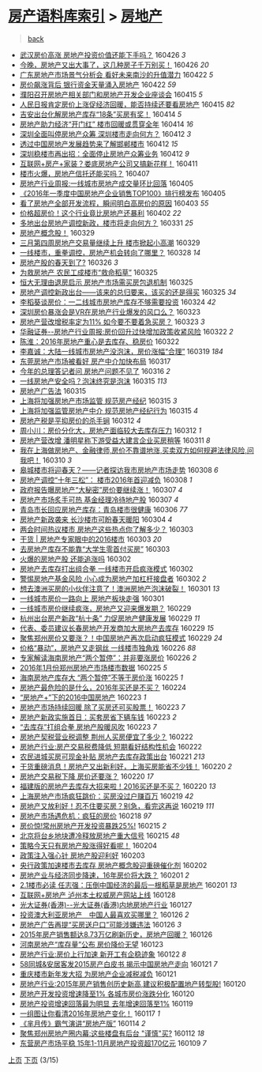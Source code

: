[房产语料库索引](../../README.md)  > [房地产](房地产.md)
====
> [back](../README.md)

- [武汉房价高涨 房地产投资价值还能下手吗？](http://jkwz.applinzi.com/ittc/6825311708725642244.html#%E6%AD%A6%E6%B1%89%E6%88%BF%E4%BB%B7%E9%AB%98%E6%B6%A8+%E6%88%BF%E5%9C%B0%E4%BA%A7%E6%8A%95%E8%B5%84%E4%BB%B7%E5%80%BC%E8%BF%98%E8%83%BD%E4%B8%8B%E6%89%8B%E5%90%97%EF%BC%9F) 160426 *3* 
- [今晚，房地产又出大事了，这几种房子千万别买！](http://jkwz.applinzi.com/ittc/6825181077630878724.html#%E4%BB%8A%E6%99%9A%EF%BC%8C%E6%88%BF%E5%9C%B0%E4%BA%A7%E5%8F%88%E5%87%BA%E5%A4%A7%E4%BA%8B%E4%BA%86%EF%BC%8C%E8%BF%99%E5%87%A0%E7%A7%8D%E6%88%BF%E5%AD%90%E5%8D%83%E4%B8%87%E5%88%AB%E4%B9%B0%EF%BC%81) 160426 *20* 
- [广东房地产市场景气分析会  看好未来南沙的升值潜力](http://jkwz.applinzi.com/ittc/6823844758292005893.html#%E5%B9%BF%E4%B8%9C%E6%88%BF%E5%9C%B0%E4%BA%A7%E5%B8%82%E5%9C%BA%E6%99%AF%E6%B0%94%E5%88%86%E6%9E%90%E4%BC%9A++%E7%9C%8B%E5%A5%BD%E6%9C%AA%E6%9D%A5%E5%8D%97%E6%B2%99%E7%9A%84%E5%8D%87%E5%80%BC%E6%BD%9C%E5%8A%9B) 160422 *5* 
- [房价飙涨背后 银行资金天量涌入房地产](http://jkwz.applinzi.com/ittc/6823681875549619205.html#%E6%88%BF%E4%BB%B7%E9%A3%99%E6%B6%A8%E8%83%8C%E5%90%8E+%E9%93%B6%E8%A1%8C%E8%B5%84%E9%87%91%E5%A4%A9%E9%87%8F%E6%B6%8C%E5%85%A5%E6%88%BF%E5%9C%B0%E4%BA%A7) 160422 *59* 
- [濮阳召开房地产相关部门和房地产开发企业座谈会](http://jkwz.applinzi.com/ittc/6821313069678330885.html#%E6%BF%AE%E9%98%B3%E5%8F%AC%E5%BC%80%E6%88%BF%E5%9C%B0%E4%BA%A7%E7%9B%B8%E5%85%B3%E9%83%A8%E9%97%A8%E5%92%8C%E6%88%BF%E5%9C%B0%E4%BA%A7%E5%BC%80%E5%8F%91%E4%BC%81%E4%B8%9A%E5%BA%A7%E8%B0%88%E4%BC%9A) 160415 *5* 
- [人民日报肯定房价上涨促经济回暖，能否持续还要看房地产](http://jkwz.applinzi.com/ittc/6820952717744669700.html#%E4%BA%BA%E6%B0%91%E6%97%A5%E6%8A%A5%E8%82%AF%E5%AE%9A%E6%88%BF%E4%BB%B7%E4%B8%8A%E6%B6%A8%E4%BF%83%E7%BB%8F%E6%B5%8E%E5%9B%9E%E6%9A%96%EF%BC%8C%E8%83%BD%E5%90%A6%E6%8C%81%E7%BB%AD%E8%BF%98%E8%A6%81%E7%9C%8B%E6%88%BF%E5%9C%B0%E4%BA%A7) 160415 *82* 
- [吉安出台化解房地产库存“18条”买房有奖！](http://jkwz.applinzi.com/ittc/6820902506984899589.html#%E5%90%89%E5%AE%89%E5%87%BA%E5%8F%B0%E5%8C%96%E8%A7%A3%E6%88%BF%E5%9C%B0%E4%BA%A7%E5%BA%93%E5%AD%98%E2%80%9C18%E6%9D%A1%E2%80%9D%E4%B9%B0%E6%88%BF%E6%9C%89%E5%A5%96%EF%BC%81) 160414 *5* 
- [房地产助力经济“开门红” 楼市回暖或贯穿全年](http://jkwz.applinzi.com/ittc/6820864556045698053.html#%E6%88%BF%E5%9C%B0%E4%BA%A7%E5%8A%A9%E5%8A%9B%E7%BB%8F%E6%B5%8E%E2%80%9C%E5%BC%80%E9%97%A8%E7%BA%A2%E2%80%9D+%E6%A5%BC%E5%B8%82%E5%9B%9E%E6%9A%96%E6%88%96%E8%B4%AF%E7%A9%BF%E5%85%A8%E5%B9%B4) 160414 *16* 
- [深圳全面叫停房地产众筹 深圳楼市走向何方？](http://jkwz.applinzi.com/ittc/6820295134109238277.html#%E6%B7%B1%E5%9C%B3%E5%85%A8%E9%9D%A2%E5%8F%AB%E5%81%9C%E6%88%BF%E5%9C%B0%E4%BA%A7%E4%BC%97%E7%AD%B9+%E6%B7%B1%E5%9C%B3%E6%A5%BC%E5%B8%82%E8%B5%B0%E5%90%91%E4%BD%95%E6%96%B9%EF%BC%9F) 160412 *3* 
- [透过中国房地产发展趋势来了解邯郸楼市](http://jkwz.applinzi.com/ittc/6820287256078058501.html#%E9%80%8F%E8%BF%87%E4%B8%AD%E5%9B%BD%E6%88%BF%E5%9C%B0%E4%BA%A7%E5%8F%91%E5%B1%95%E8%B6%8B%E5%8A%BF%E6%9D%A5%E4%BA%86%E8%A7%A3%E9%82%AF%E9%83%B8%E6%A5%BC%E5%B8%82) 160412 *15* 
- [深圳稳楼市再出招：全面停止房地产众筹业务](http://jkwz.applinzi.com/ittc/6820265315187295236.html#%E6%B7%B1%E5%9C%B3%E7%A8%B3%E6%A5%BC%E5%B8%82%E5%86%8D%E5%87%BA%E6%8B%9B%EF%BC%9A%E5%85%A8%E9%9D%A2%E5%81%9C%E6%AD%A2%E6%88%BF%E5%9C%B0%E4%BA%A7%E4%BC%97%E7%AD%B9%E4%B8%9A%E5%8A%A1) 160412 *9* 
- [互联网+房产+家装？娄底房地产公司又搞新花样！](http://jkwz.applinzi.com/ittc/6819782275407283205.html#%E4%BA%92%E8%81%94%E7%BD%91%2B%E6%88%BF%E4%BA%A7%2B%E5%AE%B6%E8%A3%85%EF%BC%9F%E5%A8%84%E5%BA%95%E6%88%BF%E5%9C%B0%E4%BA%A7%E5%85%AC%E5%8F%B8%E5%8F%88%E6%90%9E%E6%96%B0%E8%8A%B1%E6%A0%B7%EF%BC%81) 160411  
- [楼市火爆，房地产信托还能买吗？](http://jkwz.applinzi.com/ittc/6818266090870146052.html#%E6%A5%BC%E5%B8%82%E7%81%AB%E7%88%86%EF%BC%8C%E6%88%BF%E5%9C%B0%E4%BA%A7%E4%BF%A1%E6%89%98%E8%BF%98%E8%83%BD%E4%B9%B0%E5%90%97%EF%BC%9F) 160407  
- [房地产行业周报:一线城市房地产成交量环比回落](http://jkwz.applinzi.com/ittc/6817652791795254277.html#%E6%88%BF%E5%9C%B0%E4%BA%A7%E8%A1%8C%E4%B8%9A%E5%91%A8%E6%8A%A5%3A%E4%B8%80%E7%BA%BF%E5%9F%8E%E5%B8%82%E6%88%BF%E5%9C%B0%E4%BA%A7%E6%88%90%E4%BA%A4%E9%87%8F%E7%8E%AF%E6%AF%94%E5%9B%9E%E8%90%BD) 160405  
- [《2016年一季度中国房地产企业销售TOP100》排行榜发布](http://jkwz.applinzi.com/ittc/6817532833572586501.html#%E3%80%8A2016%E5%B9%B4%E4%B8%80%E5%AD%A3%E5%BA%A6%E4%B8%AD%E5%9B%BD%E6%88%BF%E5%9C%B0%E4%BA%A7%E4%BC%81%E4%B8%9A%E9%94%80%E5%94%AETOP100%E3%80%8B%E6%8E%92%E8%A1%8C%E6%A6%9C%E5%8F%91%E5%B8%83) 160405  
- [看了房地产全部开发流程，瞬间明白高房价的原因](http://jkwz.applinzi.com/ittc/6816743137825260548.html#%E7%9C%8B%E4%BA%86%E6%88%BF%E5%9C%B0%E4%BA%A7%E5%85%A8%E9%83%A8%E5%BC%80%E5%8F%91%E6%B5%81%E7%A8%8B%EF%BC%8C%E7%9E%AC%E9%97%B4%E6%98%8E%E7%99%BD%E9%AB%98%E6%88%BF%E4%BB%B7%E7%9A%84%E5%8E%9F%E5%9B%A0) 160403 *55* 
- [价格超房价！这个行业竟比房地产还暴利](http://jkwz.applinzi.com/ittc/6816476429571064837.html#%E4%BB%B7%E6%A0%BC%E8%B6%85%E6%88%BF%E4%BB%B7%EF%BC%81%E8%BF%99%E4%B8%AA%E8%A1%8C%E4%B8%9A%E7%AB%9F%E6%AF%94%E6%88%BF%E5%9C%B0%E4%BA%A7%E8%BF%98%E6%9A%B4%E5%88%A9) 160402 *22* 
- [多地出台房地产调控新政，楼市将走向何方？](http://jkwz.applinzi.com/ittc/6815708087977509893.html#%E5%A4%9A%E5%9C%B0%E5%87%BA%E5%8F%B0%E6%88%BF%E5%9C%B0%E4%BA%A7%E8%B0%83%E6%8E%A7%E6%96%B0%E6%94%BF%EF%BC%8C%E6%A5%BC%E5%B8%82%E5%B0%86%E8%B5%B0%E5%90%91%E4%BD%95%E6%96%B9%EF%BC%9F) 160331 *25* 
- [房地产概念股！](http://jkwz.applinzi.com/ittc/6815051039027758085.html#%E6%88%BF%E5%9C%B0%E4%BA%A7%E6%A6%82%E5%BF%B5%E8%82%A1%EF%BC%81) 160329  
- [三月第四周房地产交易量继续上升 楼市掀起小高潮](http://jkwz.applinzi.com/ittc/6814932375314105349.html#%E4%B8%89%E6%9C%88%E7%AC%AC%E5%9B%9B%E5%91%A8%E6%88%BF%E5%9C%B0%E4%BA%A7%E4%BA%A4%E6%98%93%E9%87%8F%E7%BB%A7%E7%BB%AD%E4%B8%8A%E5%8D%87+%E6%A5%BC%E5%B8%82%E6%8E%80%E8%B5%B7%E5%B0%8F%E9%AB%98%E6%BD%AE) 160329  
- [一线楼市，重拳调控，房地产机会转向了哪里？](http://jkwz.applinzi.com/ittc/6814692615790265348.html#%E4%B8%80%E7%BA%BF%E6%A5%BC%E5%B8%82%EF%BC%8C%E9%87%8D%E6%8B%B3%E8%B0%83%E6%8E%A7%EF%BC%8C%E6%88%BF%E5%9C%B0%E4%BA%A7%E6%9C%BA%E4%BC%9A%E8%BD%AC%E5%90%91%E4%BA%86%E5%93%AA%E9%87%8C%EF%BC%9F) 160328 *14* 
- [房地产股的春天到了?](http://jkwz.applinzi.com/ittc/6813790606241301508.html#%E6%88%BF%E5%9C%B0%E4%BA%A7%E8%82%A1%E7%9A%84%E6%98%A5%E5%A4%A9%E5%88%B0%E4%BA%86%3F) 160326 *3* 
- [为救房地产 农民工成楼市“救命稻草”](http://jkwz.applinzi.com/ittc/6813564077083198469.html#%E4%B8%BA%E6%95%91%E6%88%BF%E5%9C%B0%E4%BA%A7+%E5%86%9C%E6%B0%91%E5%B7%A5%E6%88%90%E6%A5%BC%E5%B8%82%E2%80%9C%E6%95%91%E5%91%BD%E7%A8%BB%E8%8D%89%E2%80%9D) 160325  
- [恒大无理由退房启示 房地产市场需买房包退机制](http://jkwz.applinzi.com/ittc/6813523809642480644.html#%E6%81%92%E5%A4%A7%E6%97%A0%E7%90%86%E7%94%B1%E9%80%80%E6%88%BF%E5%90%AF%E7%A4%BA+%E6%88%BF%E5%9C%B0%E4%BA%A7%E5%B8%82%E5%9C%BA%E9%9C%80%E4%B9%B0%E6%88%BF%E5%8C%85%E9%80%80%E6%9C%BA%E5%88%B6) 160325  
- [房地产调控新政出台——该来的总归要来，该买的还是得买](http://jkwz.applinzi.com/ittc/6813483512950686724.html#%E6%88%BF%E5%9C%B0%E4%BA%A7%E8%B0%83%E6%8E%A7%E6%96%B0%E6%94%BF%E5%87%BA%E5%8F%B0%E2%80%94%E2%80%94%E8%AF%A5%E6%9D%A5%E7%9A%84%E6%80%BB%E5%BD%92%E8%A6%81%E6%9D%A5%EF%BC%8C%E8%AF%A5%E4%B9%B0%E7%9A%84%E8%BF%98%E6%98%AF%E5%BE%97%E4%B9%B0) 160325 *34* 
- [李稻葵谈房价：一二线城市房地产库存不够需要投资](http://jkwz.applinzi.com/ittc/6813049412498523140.html#%E6%9D%8E%E7%A8%BB%E8%91%B5%E8%B0%88%E6%88%BF%E4%BB%B7%EF%BC%9A%E4%B8%80%E4%BA%8C%E7%BA%BF%E5%9F%8E%E5%B8%82%E6%88%BF%E5%9C%B0%E4%BA%A7%E5%BA%93%E5%AD%98%E4%B8%8D%E5%A4%9F%E9%9C%80%E8%A6%81%E6%8A%95%E8%B5%84) 160324 *42* 
- [深圳房价暴涨会是VR在房地产行业爆发的风口么？](http://jkwz.applinzi.com/ittc/6812814229711094789.html#%E6%B7%B1%E5%9C%B3%E6%88%BF%E4%BB%B7%E6%9A%B4%E6%B6%A8%E4%BC%9A%E6%98%AFVR%E5%9C%A8%E6%88%BF%E5%9C%B0%E4%BA%A7%E8%A1%8C%E4%B8%9A%E7%88%86%E5%8F%91%E7%9A%84%E9%A3%8E%E5%8F%A3%E4%B9%88%EF%BC%9F) 160323  
- [房地产营改增税率定为11% 如今要不要着急买房？](http://jkwz.applinzi.com/ittc/6812790473743664132.html#%E6%88%BF%E5%9C%B0%E4%BA%A7%E8%90%A5%E6%94%B9%E5%A2%9E%E7%A8%8E%E7%8E%87%E5%AE%9A%E4%B8%BA11%25+%E5%A6%82%E4%BB%8A%E8%A6%81%E4%B8%8D%E8%A6%81%E7%9D%80%E6%80%A5%E4%B9%B0%E6%88%BF%EF%BC%9F) 160323 *3* 
- [华融证券--房地产行业周报:房价回升过快增加政策收紧风险](http://jkwz.applinzi.com/ittc/6812461507132523525.html#%E5%8D%8E%E8%9E%8D%E8%AF%81%E5%88%B8--%E6%88%BF%E5%9C%B0%E4%BA%A7%E8%A1%8C%E4%B8%9A%E5%91%A8%E6%8A%A5%3A%E6%88%BF%E4%BB%B7%E5%9B%9E%E5%8D%87%E8%BF%87%E5%BF%AB%E5%A2%9E%E5%8A%A0%E6%94%BF%E7%AD%96%E6%94%B6%E7%B4%A7%E9%A3%8E%E9%99%A9) 160322 *2* 
- [陈淮：2016年房地产重心是去库存、稳房价](http://jkwz.applinzi.com/ittc/6812367564445320196.html#%E9%99%88%E6%B7%AE%EF%BC%9A2016%E5%B9%B4%E6%88%BF%E5%9C%B0%E4%BA%A7%E9%87%8D%E5%BF%83%E6%98%AF%E5%8E%BB%E5%BA%93%E5%AD%98%E3%80%81%E7%A8%B3%E6%88%BF%E4%BB%B7) 160322  
- [李嘉诚：大陆一线城市房地产没泡沫，房价涨幅“合理”](http://jkwz.applinzi.com/ittc/6811226756392420357.html#%E6%9D%8E%E5%98%89%E8%AF%9A%EF%BC%9A%E5%A4%A7%E9%99%86%E4%B8%80%E7%BA%BF%E5%9F%8E%E5%B8%82%E6%88%BF%E5%9C%B0%E4%BA%A7%E6%B2%A1%E6%B3%A1%E6%B2%AB%EF%BC%8C%E6%88%BF%E4%BB%B7%E6%B6%A8%E5%B9%85%E2%80%9C%E5%90%88%E7%90%86%E2%80%9D) 160319 *184* 
- [东莞房地产市场被看好 房产中介加快布局](http://jkwz.applinzi.com/ittc/6810594480151331844.html#%E4%B8%9C%E8%8E%9E%E6%88%BF%E5%9C%B0%E4%BA%A7%E5%B8%82%E5%9C%BA%E8%A2%AB%E7%9C%8B%E5%A5%BD+%E6%88%BF%E4%BA%A7%E4%B8%AD%E4%BB%8B%E5%8A%A0%E5%BF%AB%E5%B8%83%E5%B1%80) 160317  
- [今年的总理答记者问 房地产问题不见了](http://jkwz.applinzi.com/ittc/6810295599068873732.html#%E4%BB%8A%E5%B9%B4%E7%9A%84%E6%80%BB%E7%90%86%E7%AD%94%E8%AE%B0%E8%80%85%E9%97%AE+%E6%88%BF%E5%9C%B0%E4%BA%A7%E9%97%AE%E9%A2%98%E4%B8%8D%E8%A7%81%E4%BA%86) 160316 *2* 
- [一线房地产安全吗？泡沫终究是泡沫](http://jkwz.applinzi.com/ittc/6809857704772240388.html#%E4%B8%80%E7%BA%BF%E6%88%BF%E5%9C%B0%E4%BA%A7%E5%AE%89%E5%85%A8%E5%90%97%EF%BC%9F%E6%B3%A1%E6%B2%AB%E7%BB%88%E7%A9%B6%E6%98%AF%E6%B3%A1%E6%B2%AB) 160315 *113* 
- [房地产广告法](http://jkwz.applinzi.com/ittc/6809833566473028613.html#%E6%88%BF%E5%9C%B0%E4%BA%A7%E5%B9%BF%E5%91%8A%E6%B3%95) 160315  
- [上海将加强房地产市场监管 规范房产经纪](http://jkwz.applinzi.com/ittc/6809733800787461124.html#%E4%B8%8A%E6%B5%B7%E5%B0%86%E5%8A%A0%E5%BC%BA%E6%88%BF%E5%9C%B0%E4%BA%A7%E5%B8%82%E5%9C%BA%E7%9B%91%E7%AE%A1+%E8%A7%84%E8%8C%83%E6%88%BF%E4%BA%A7%E7%BB%8F%E7%BA%AA) 160315 *3* 
- [上海将加强监管房地产中介 规范房地产经纪行为](http://jkwz.applinzi.com/ittc/6809707378505155588.html#%E4%B8%8A%E6%B5%B7%E5%B0%86%E5%8A%A0%E5%BC%BA%E7%9B%91%E7%AE%A1%E6%88%BF%E5%9C%B0%E4%BA%A7%E4%B8%AD%E4%BB%8B+%E8%A7%84%E8%8C%83%E6%88%BF%E5%9C%B0%E4%BA%A7%E7%BB%8F%E7%BA%AA%E8%A1%8C%E4%B8%BA) 160315 *4* 
- [房地产税是平抑房价的杀手锏](http://jkwz.applinzi.com/ittc/6808794610809701380.html#%E6%88%BF%E5%9C%B0%E4%BA%A7%E7%A8%8E%E6%98%AF%E5%B9%B3%E6%8A%91%E6%88%BF%E4%BB%B7%E7%9A%84%E6%9D%80%E6%89%8B%E9%94%8F) 160312 *4* 
- [周小川：房价分化大，房地产面临较大去库存压力](http://jkwz.applinzi.com/ittc/6808639969555907588.html#%E5%91%A8%E5%B0%8F%E5%B7%9D%EF%BC%9A%E6%88%BF%E4%BB%B7%E5%88%86%E5%8C%96%E5%A4%A7%EF%BC%8C%E6%88%BF%E5%9C%B0%E4%BA%A7%E9%9D%A2%E4%B8%B4%E8%BE%83%E5%A4%A7%E5%8E%BB%E5%BA%93%E5%AD%98%E5%8E%8B%E5%8A%9B) 160312 *1* 
- [房地产营改增 潘明星称下游受益大建言企业买房稍等](http://jkwz.applinzi.com/ittc/6808342260517176325.html#%E6%88%BF%E5%9C%B0%E4%BA%A7%E8%90%A5%E6%94%B9%E5%A2%9E+%E6%BD%98%E6%98%8E%E6%98%9F%E7%A7%B0%E4%B8%8B%E6%B8%B8%E5%8F%97%E7%9B%8A%E5%A4%A7%E5%BB%BA%E8%A8%80%E4%BC%81%E4%B8%9A%E4%B9%B0%E6%88%BF%E7%A8%8D%E7%AD%89) 160311 *8* 
- [我在上海做房地产、金融律师,房价不靠谱地涨,买卖双方如何规避法律风险,问我吧！](http://jkwz.applinzi.com/ittc/6807923929637192708.html#%E6%88%91%E5%9C%A8%E4%B8%8A%E6%B5%B7%E5%81%9A%E6%88%BF%E5%9C%B0%E4%BA%A7%E3%80%81%E9%87%91%E8%9E%8D%E5%BE%8B%E5%B8%88%2C%E6%88%BF%E4%BB%B7%E4%B8%8D%E9%9D%A0%E8%B0%B1%E5%9C%B0%E6%B6%A8%2C%E4%B9%B0%E5%8D%96%E5%8F%8C%E6%96%B9%E5%A6%82%E4%BD%95%E8%A7%84%E9%81%BF%E6%B3%95%E5%BE%8B%E9%A3%8E%E9%99%A9%2C%E9%97%AE%E6%88%91%E5%90%A7%EF%BC%81) 160310 *3* 
- [皋城楼市将迎春天？——记者探访我市房地产市场走势](http://jkwz.applinzi.com/ittc/6807143329514914820.html#%E7%9A%8B%E5%9F%8E%E6%A5%BC%E5%B8%82%E5%B0%86%E8%BF%8E%E6%98%A5%E5%A4%A9%EF%BC%9F%E2%80%94%E2%80%94%E8%AE%B0%E8%80%85%E6%8E%A2%E8%AE%BF%E6%88%91%E5%B8%82%E6%88%BF%E5%9C%B0%E4%BA%A7%E5%B8%82%E5%9C%BA%E8%B5%B0%E5%8A%BF) 160308 *6* 
- [房地产调控“十年三松”： 楼市2016年首迎减负](http://jkwz.applinzi.com/ittc/6807148093589947396.html#%E6%88%BF%E5%9C%B0%E4%BA%A7%E8%B0%83%E6%8E%A7%E2%80%9C%E5%8D%81%E5%B9%B4%E4%B8%89%E6%9D%BE%E2%80%9D%EF%BC%9A+%E6%A5%BC%E5%B8%822016%E5%B9%B4%E9%A6%96%E8%BF%8E%E5%87%8F%E8%B4%9F) 160308 *1* 
- [政府报告曝房地产“大秘密”房价要继续涨！](http://jkwz.applinzi.com/ittc/6806885397204304900.html#%E6%94%BF%E5%BA%9C%E6%8A%A5%E5%91%8A%E6%9B%9D%E6%88%BF%E5%9C%B0%E4%BA%A7%E2%80%9C%E5%A4%A7%E7%A7%98%E5%AF%86%E2%80%9D%E6%88%BF%E4%BB%B7%E8%A6%81%E7%BB%A7%E7%BB%AD%E6%B6%A8%EF%BC%81) 160307 *4* 
- [房地产市场炙手可热 基金经理冷待地产股](http://jkwz.applinzi.com/ittc/6806635831234151428.html#%E6%88%BF%E5%9C%B0%E4%BA%A7%E5%B8%82%E5%9C%BA%E7%82%99%E6%89%8B%E5%8F%AF%E7%83%AD+%E5%9F%BA%E9%87%91%E7%BB%8F%E7%90%86%E5%86%B7%E5%BE%85%E5%9C%B0%E4%BA%A7%E8%82%A1) 160307 *4* 
- [青岛市长回应房地产库存：青岛楼市很健康](http://jkwz.applinzi.com/ittc/6806533634072773636.html#%E9%9D%92%E5%B2%9B%E5%B8%82%E9%95%BF%E5%9B%9E%E5%BA%94%E6%88%BF%E5%9C%B0%E4%BA%A7%E5%BA%93%E5%AD%98%EF%BC%9A%E9%9D%92%E5%B2%9B%E6%A5%BC%E5%B8%82%E5%BE%88%E5%81%A5%E5%BA%B7) 160306 *77* 
- [房地产新政袭来 长沙楼市可盼春天暖阳](http://jkwz.applinzi.com/ittc/6805739355171718149.html#%E6%88%BF%E5%9C%B0%E4%BA%A7%E6%96%B0%E6%94%BF%E8%A2%AD%E6%9D%A5+%E9%95%BF%E6%B2%99%E6%A5%BC%E5%B8%82%E5%8F%AF%E7%9B%BC%E6%98%A5%E5%A4%A9%E6%9A%96%E9%98%B3) 160304 *4* 
- [两会时间热议楼市 房地产这些热点你了解多少？](http://jkwz.applinzi.com/ittc/6805316230370034693.html#%E4%B8%A4%E4%BC%9A%E6%97%B6%E9%97%B4%E7%83%AD%E8%AE%AE%E6%A5%BC%E5%B8%82+%E6%88%BF%E5%9C%B0%E4%BA%A7%E8%BF%99%E4%BA%9B%E7%83%AD%E7%82%B9%E4%BD%A0%E4%BA%86%E8%A7%A3%E5%A4%9A%E5%B0%91%EF%BC%9F) 160303  
- [干货 | 房地产专家眼中的2016楼市](http://jkwz.applinzi.com/ittc/6805308987431977989.html#%E5%B9%B2%E8%B4%A7+%7C+%E6%88%BF%E5%9C%B0%E4%BA%A7%E4%B8%93%E5%AE%B6%E7%9C%BC%E4%B8%AD%E7%9A%842016%E6%A5%BC%E5%B8%82) 160303 *20* 
- [去房地产库存不能靠“大学生零首付买房”](http://jkwz.applinzi.com/ittc/6805148560920151045.html#%E5%8E%BB%E6%88%BF%E5%9C%B0%E4%BA%A7%E5%BA%93%E5%AD%98%E4%B8%8D%E8%83%BD%E9%9D%A0%E2%80%9C%E5%A4%A7%E5%AD%A6%E7%94%9F%E9%9B%B6%E9%A6%96%E4%BB%98%E4%B9%B0%E6%88%BF%E2%80%9D) 160303  
- [火爆的房地产股 还能追涨吗](http://jkwz.applinzi.com/ittc/6805108178559697925.html#%E7%81%AB%E7%88%86%E7%9A%84%E6%88%BF%E5%9C%B0%E4%BA%A7%E8%82%A1+%E8%BF%98%E8%83%BD%E8%BF%BD%E6%B6%A8%E5%90%97) 160302  
- [房地产去库存打出组合拳 一线楼市开启疯涨模式](http://jkwz.applinzi.com/ittc/6804999107340928004.html#%E6%88%BF%E5%9C%B0%E4%BA%A7%E5%8E%BB%E5%BA%93%E5%AD%98%E6%89%93%E5%87%BA%E7%BB%84%E5%90%88%E6%8B%B3+%E4%B8%80%E7%BA%BF%E6%A5%BC%E5%B8%82%E5%BC%80%E5%90%AF%E7%96%AF%E6%B6%A8%E6%A8%A1%E5%BC%8F) 160302  
- [警惕房地产基金风险 小心成为房地产加杠杆接盘者](http://jkwz.applinzi.com/ittc/6804994540565955589.html#%E8%AD%A6%E6%83%95%E6%88%BF%E5%9C%B0%E4%BA%A7%E5%9F%BA%E9%87%91%E9%A3%8E%E9%99%A9+%E5%B0%8F%E5%BF%83%E6%88%90%E4%B8%BA%E6%88%BF%E5%9C%B0%E4%BA%A7%E5%8A%A0%E6%9D%A0%E6%9D%86%E6%8E%A5%E7%9B%98%E8%80%85) 160302 *2* 
- [想去澳洲买房的小伙伴注意了！澳洲房地产泡沫破裂！](http://jkwz.applinzi.com/ittc/6804650580874101765.html#%E6%83%B3%E5%8E%BB%E6%BE%B3%E6%B4%B2%E4%B9%B0%E6%88%BF%E7%9A%84%E5%B0%8F%E4%BC%99%E4%BC%B4%E6%B3%A8%E6%84%8F%E4%BA%86%EF%BC%81%E6%BE%B3%E6%B4%B2%E6%88%BF%E5%9C%B0%E4%BA%A7%E6%B3%A1%E6%B2%AB%E7%A0%B4%E8%A3%82%EF%BC%81) 160301 *13* 
- [一线城市房价一路向上 房地产板块走强](http://jkwz.applinzi.com/ittc/6804548960395985924.html#%E4%B8%80%E7%BA%BF%E5%9F%8E%E5%B8%82%E6%88%BF%E4%BB%B7%E4%B8%80%E8%B7%AF%E5%90%91%E4%B8%8A+%E6%88%BF%E5%9C%B0%E4%BA%A7%E6%9D%BF%E5%9D%97%E8%B5%B0%E5%BC%BA) 160301  
- [一线城市房价继续疯涨，房地产又迎来爆发期？](http://jkwz.applinzi.com/ittc/6804256589896745988.html#%E4%B8%80%E7%BA%BF%E5%9F%8E%E5%B8%82%E6%88%BF%E4%BB%B7%E7%BB%A7%E7%BB%AD%E7%96%AF%E6%B6%A8%EF%BC%8C%E6%88%BF%E5%9C%B0%E4%BA%A7%E5%8F%88%E8%BF%8E%E6%9D%A5%E7%88%86%E5%8F%91%E6%9C%9F%EF%BC%9F) 160229  
- [杭州出台房产新政“杭十条” 力促房地产健康发展](http://jkwz.applinzi.com/ittc/6804260842124084229.html#%E6%9D%AD%E5%B7%9E%E5%87%BA%E5%8F%B0%E6%88%BF%E4%BA%A7%E6%96%B0%E6%94%BF%E2%80%9C%E6%9D%AD%E5%8D%81%E6%9D%A1%E2%80%9D+%E5%8A%9B%E4%BF%83%E6%88%BF%E5%9C%B0%E4%BA%A7%E5%81%A5%E5%BA%B7%E5%8F%91%E5%B1%95) 160229 *11* 
- [代表、委员建议长春房地产开发商加大房地产去库存](http://jkwz.applinzi.com/ittc/6804130584200741893.html#%E4%BB%A3%E8%A1%A8%E3%80%81%E5%A7%94%E5%91%98%E5%BB%BA%E8%AE%AE%E9%95%BF%E6%98%A5%E6%88%BF%E5%9C%B0%E4%BA%A7%E5%BC%80%E5%8F%91%E5%95%86%E5%8A%A0%E5%A4%A7%E6%88%BF%E5%9C%B0%E4%BA%A7%E5%8E%BB%E5%BA%93%E5%AD%98) 160229 *15* 
- [聚焦郑州房价又要涨？！中国房地产再次启动疯狂模式](http://jkwz.applinzi.com/ittc/6804024528179037189.html#%E8%81%9A%E7%84%A6%E9%83%91%E5%B7%9E%E6%88%BF%E4%BB%B7%E5%8F%88%E8%A6%81%E6%B6%A8%EF%BC%9F%EF%BC%81%E4%B8%AD%E5%9B%BD%E6%88%BF%E5%9C%B0%E4%BA%A7%E5%86%8D%E6%AC%A1%E5%90%AF%E5%8A%A8%E7%96%AF%E7%8B%82%E6%A8%A1%E5%BC%8F) 160229 *24* 
- [价格“暴动”，房地产又走钢丝 一线楼市独角戏](http://jkwz.applinzi.com/ittc/6803273105971610628.html#%E4%BB%B7%E6%A0%BC%E2%80%9C%E6%9A%B4%E5%8A%A8%E2%80%9D%EF%BC%8C%E6%88%BF%E5%9C%B0%E4%BA%A7%E5%8F%88%E8%B5%B0%E9%92%A2%E4%B8%9D+%E4%B8%80%E7%BA%BF%E6%A5%BC%E5%B8%82%E7%8B%AC%E8%A7%92%E6%88%8F) 160226 *88* 
- [专家解读海南房地产“两个暂停”：并非要涨房价](http://jkwz.applinzi.com/ittc/6803018906146964484.html#%E4%B8%93%E5%AE%B6%E8%A7%A3%E8%AF%BB%E6%B5%B7%E5%8D%97%E6%88%BF%E5%9C%B0%E4%BA%A7%E2%80%9C%E4%B8%A4%E4%B8%AA%E6%9A%82%E5%81%9C%E2%80%9D%EF%BC%9A%E5%B9%B6%E9%9D%9E%E8%A6%81%E6%B6%A8%E6%88%BF%E4%BB%B7) 160226 *2* 
- [2016年1月份郑州房地产市场楼市数据](http://jkwz.applinzi.com/ittc/6802679030486664197.html#2016%E5%B9%B41%E6%9C%88%E4%BB%BD%E9%83%91%E5%B7%9E%E6%88%BF%E5%9C%B0%E4%BA%A7%E5%B8%82%E5%9C%BA%E6%A5%BC%E5%B8%82%E6%95%B0%E6%8D%AE) 160225 *5* 
- [海南房地产库存大 “两个暂停”不等于房价涨](http://jkwz.applinzi.com/ittc/6802677187001992197.html#%E6%B5%B7%E5%8D%97%E6%88%BF%E5%9C%B0%E4%BA%A7%E5%BA%93%E5%AD%98%E5%A4%A7+%E2%80%9C%E4%B8%A4%E4%B8%AA%E6%9A%82%E5%81%9C%E2%80%9D%E4%B8%8D%E7%AD%89%E4%BA%8E%E6%88%BF%E4%BB%B7%E6%B6%A8) 160225 *1* 
- [房地产最危险的是什么，2016年买还是不买？](http://jkwz.applinzi.com/ittc/6802495936118916100.html#%E6%88%BF%E5%9C%B0%E4%BA%A7%E6%9C%80%E5%8D%B1%E9%99%A9%E7%9A%84%E6%98%AF%E4%BB%80%E4%B9%88%EF%BC%8C2016%E5%B9%B4%E4%B9%B0%E8%BF%98%E6%98%AF%E4%B8%8D%E4%B9%B0%EF%BC%9F) 160224  
- [“房地产+”下的2016中国房地产](http://jkwz.applinzi.com/ittc/6802118748840395780.html#%E2%80%9C%E6%88%BF%E5%9C%B0%E4%BA%A7%2B%E2%80%9D%E4%B8%8B%E7%9A%842016%E4%B8%AD%E5%9B%BD%E6%88%BF%E5%9C%B0%E4%BA%A7) 160223 *1* 
- [房地产市场持续回暖 除了买房还可买股票！](http://jkwz.applinzi.com/ittc/6802066836833174533.html#%E6%88%BF%E5%9C%B0%E4%BA%A7%E5%B8%82%E5%9C%BA%E6%8C%81%E7%BB%AD%E5%9B%9E%E6%9A%96+%E9%99%A4%E4%BA%86%E4%B9%B0%E6%88%BF%E8%BF%98%E5%8F%AF%E4%B9%B0%E8%82%A1%E7%A5%A8%EF%BC%81) 160223 *7* 
- [房地产新政实施首日：买套房省下辆车钱](http://jkwz.applinzi.com/ittc/6801987894549939204.html#%E6%88%BF%E5%9C%B0%E4%BA%A7%E6%96%B0%E6%94%BF%E5%AE%9E%E6%96%BD%E9%A6%96%E6%97%A5%EF%BC%9A%E4%B9%B0%E5%A5%97%E6%88%BF%E7%9C%81%E4%B8%8B%E8%BE%86%E8%BD%A6%E9%92%B1) 160223 *2* 
- [“去库存”打组合拳 房地产股暖风吹](http://jkwz.applinzi.com/ittc/6801849138954109956.html#%E2%80%9C%E5%8E%BB%E5%BA%93%E5%AD%98%E2%80%9D%E6%89%93%E7%BB%84%E5%90%88%E6%8B%B3+%E6%88%BF%E5%9C%B0%E4%BA%A7%E8%82%A1%E6%9A%96%E9%A3%8E%E5%90%B9) 160223 *7* 
- [房地产契税营业税调整 荆州人买房便宜了多少？](http://jkwz.applinzi.com/ittc/6801734602641114116.html#%E6%88%BF%E5%9C%B0%E4%BA%A7%E5%A5%91%E7%A8%8E%E8%90%A5%E4%B8%9A%E7%A8%8E%E8%B0%83%E6%95%B4+%E8%8D%86%E5%B7%9E%E4%BA%BA%E4%B9%B0%E6%88%BF%E4%BE%BF%E5%AE%9C%E4%BA%86%E5%A4%9A%E5%B0%91%EF%BC%9F) 160222  
- [房地产行业:房产交易税费降低 短期看好结构性机会](http://jkwz.applinzi.com/ittc/6801716308844479492.html#%E6%88%BF%E5%9C%B0%E4%BA%A7%E8%A1%8C%E4%B8%9A%3A%E6%88%BF%E4%BA%A7%E4%BA%A4%E6%98%93%E7%A8%8E%E8%B4%B9%E9%99%8D%E4%BD%8E+%E7%9F%AD%E6%9C%9F%E7%9C%8B%E5%A5%BD%E7%BB%93%E6%9E%84%E6%80%A7%E6%9C%BA%E4%BC%9A) 160222  
- [农民进城买房可现金补贴 房地产去库存政策出台](http://jkwz.applinzi.com/ittc/6801213153115374596.html#%E5%86%9C%E6%B0%91%E8%BF%9B%E5%9F%8E%E4%B9%B0%E6%88%BF%E5%8F%AF%E7%8E%B0%E9%87%91%E8%A1%A5%E8%B4%B4+%E6%88%BF%E5%9C%B0%E4%BA%A7%E5%8E%BB%E5%BA%93%E5%AD%98%E6%94%BF%E7%AD%96%E5%87%BA%E5%8F%B0) 160221 *213* 
- [干货重磅消息！房地产又出新利好，上海买房能省不少钱！](http://jkwz.applinzi.com/ittc/6800983312914973700.html#%E5%B9%B2%E8%B4%A7%E9%87%8D%E7%A3%85%E6%B6%88%E6%81%AF%EF%BC%81%E6%88%BF%E5%9C%B0%E4%BA%A7%E5%8F%88%E5%87%BA%E6%96%B0%E5%88%A9%E5%A5%BD%EF%BC%8C%E4%B8%8A%E6%B5%B7%E4%B9%B0%E6%88%BF%E8%83%BD%E7%9C%81%E4%B8%8D%E5%B0%91%E9%92%B1%EF%BC%81) 160220 *2* 
- [房地产交易税下降 房价还要涨？](http://jkwz.applinzi.com/ittc/6800939891961627653.html#%E6%88%BF%E5%9C%B0%E4%BA%A7%E4%BA%A4%E6%98%93%E7%A8%8E%E4%B8%8B%E9%99%8D+%E6%88%BF%E4%BB%B7%E8%BF%98%E8%A6%81%E6%B6%A8%EF%BC%9F) 160220 *17* 
- [福建版的房地产去库存大招来啦！2016买还是不买？](http://jkwz.applinzi.com/ittc/6800897758621860868.html#%E7%A6%8F%E5%BB%BA%E7%89%88%E7%9A%84%E6%88%BF%E5%9C%B0%E4%BA%A7%E5%8E%BB%E5%BA%93%E5%AD%98%E5%A4%A7%E6%8B%9B%E6%9D%A5%E5%95%A6%EF%BC%812016%E4%B9%B0%E8%BF%98%E6%98%AF%E4%B8%8D%E4%B9%B0%EF%BC%9F) 160220 *13* 
- [上海房地产市场疯狂跳价：买房没过户赚百万](http://jkwz.applinzi.com/ittc/6800662462827332612.html#%E4%B8%8A%E6%B5%B7%E6%88%BF%E5%9C%B0%E4%BA%A7%E5%B8%82%E5%9C%BA%E7%96%AF%E7%8B%82%E8%B7%B3%E4%BB%B7%EF%BC%9A%E4%B9%B0%E6%88%BF%E6%B2%A1%E8%BF%87%E6%88%B7%E8%B5%9A%E7%99%BE%E4%B8%87) 160219 *42* 
- [房地产又放利好！忍不住要买房？别急，看完这再说](http://jkwz.applinzi.com/ittc/6800563457095107589.html#%E6%88%BF%E5%9C%B0%E4%BA%A7%E5%8F%88%E6%94%BE%E5%88%A9%E5%A5%BD%EF%BC%81%E5%BF%8D%E4%B8%8D%E4%BD%8F%E8%A6%81%E4%B9%B0%E6%88%BF%EF%BC%9F%E5%88%AB%E6%80%A5%EF%BC%8C%E7%9C%8B%E5%AE%8C%E8%BF%99%E5%86%8D%E8%AF%B4) 160219 *111* 
- [房地产市场遇危机：疯狂的房价](http://jkwz.applinzi.com/ittc/6800151234946270212.html#%E6%88%BF%E5%9C%B0%E4%BA%A7%E5%B8%82%E5%9C%BA%E9%81%87%E5%8D%B1%E6%9C%BA%EF%BC%9A%E7%96%AF%E7%8B%82%E7%9A%84%E6%88%BF%E4%BB%B7) 160218 *97* 
- [房价惊!常州房地产开发投资暴跌25%!](http://jkwz.applinzi.com/ittc/6799086679054877701.html#%E6%88%BF%E4%BB%B7%E6%83%8A%21%E5%B8%B8%E5%B7%9E%E6%88%BF%E5%9C%B0%E4%BA%A7%E5%BC%80%E5%8F%91%E6%8A%95%E8%B5%84%E6%9A%B4%E8%B7%8C25%25%21) 160215 *2* 
- [北京将台乡地块遭冷释放房地产重大信号](http://jkwz.applinzi.com/ittc/6799012069730944004.html#%E5%8C%97%E4%BA%AC%E5%B0%86%E5%8F%B0%E4%B9%A1%E5%9C%B0%E5%9D%97%E9%81%AD%E5%86%B7%E9%87%8A%E6%94%BE%E6%88%BF%E5%9C%B0%E4%BA%A7%E9%87%8D%E5%A4%A7%E4%BF%A1%E5%8F%B7) 160215 *48* 
- [策略今天只有房地产股涨得好看呢！](http://jkwz.applinzi.com/ittc/6794745898630382597.html#%E7%AD%96%E7%95%A5%E4%BB%8A%E5%A4%A9%E5%8F%AA%E6%9C%89%E6%88%BF%E5%9C%B0%E4%BA%A7%E8%82%A1%E6%B6%A8%E5%BE%97%E5%A5%BD%E7%9C%8B%E5%91%A2%EF%BC%81) 160204  
- [政策注入强心针 房地产股迎利好](http://jkwz.applinzi.com/ittc/6794518303598969860.html#%E6%94%BF%E7%AD%96%E6%B3%A8%E5%85%A5%E5%BC%BA%E5%BF%83%E9%92%88+%E6%88%BF%E5%9C%B0%E4%BA%A7%E8%82%A1%E8%BF%8E%E5%88%A9%E5%A5%BD) 160203  
- [央行政策加速楼市去库存 房地产概念股迎重磅催化剂](http://jkwz.applinzi.com/ittc/6794296905173566468.html#%E5%A4%AE%E8%A1%8C%E6%94%BF%E7%AD%96%E5%8A%A0%E9%80%9F%E6%A5%BC%E5%B8%82%E5%8E%BB%E5%BA%93%E5%AD%98+%E6%88%BF%E5%9C%B0%E4%BA%A7%E6%A6%82%E5%BF%B5%E8%82%A1%E8%BF%8E%E9%87%8D%E7%A3%85%E5%82%AC%E5%8C%96%E5%89%82) 160202  
- [房地产业与经济同步降速，16年房价将大跌？](http://jkwz.applinzi.com/ittc/6793890167404364804.html#%E6%88%BF%E5%9C%B0%E4%BA%A7%E4%B8%9A%E4%B8%8E%E7%BB%8F%E6%B5%8E%E5%90%8C%E6%AD%A5%E9%99%8D%E9%80%9F%EF%BC%8C16%E5%B9%B4%E6%88%BF%E4%BB%B7%E5%B0%86%E5%A4%A7%E8%B7%8C%EF%BC%9F) 160201 *2* 
- [2.1楼市必读  任志强：压倒中国经济的最后一根稻草是房地产](http://jkwz.applinzi.com/ittc/6793808087756571653.html#2.1%E6%A5%BC%E5%B8%82%E5%BF%85%E8%AF%BB++%E4%BB%BB%E5%BF%97%E5%BC%BA%EF%BC%9A%E5%8E%8B%E5%80%92%E4%B8%AD%E5%9B%BD%E7%BB%8F%E6%B5%8E%E7%9A%84%E6%9C%80%E5%90%8E%E4%B8%80%E6%A0%B9%E7%A8%BB%E8%8D%89%E6%98%AF%E6%88%BF%E5%9C%B0%E4%BA%A7) 160201 *13* 
- [互联网+房地产 泸州本土权威房产网站上线](http://jkwz.applinzi.com/ittc/6792418246997312516.html#%E4%BA%92%E8%81%94%E7%BD%91%2B%E6%88%BF%E5%9C%B0%E4%BA%A7+%E6%B3%B8%E5%B7%9E%E6%9C%AC%E5%9C%9F%E6%9D%83%E5%A8%81%E6%88%BF%E4%BA%A7%E7%BD%91%E7%AB%99%E4%B8%8A%E7%BA%BF) 160128  
- [光大证券(香港)--光大证券(香港)内地房地产行业](http://jkwz.applinzi.com/ittc/6791935258501055492.html#%E5%85%89%E5%A4%A7%E8%AF%81%E5%88%B8%28%E9%A6%99%E6%B8%AF%29--%E5%85%89%E5%A4%A7%E8%AF%81%E5%88%B8%28%E9%A6%99%E6%B8%AF%29%E5%86%85%E5%9C%B0%E6%88%BF%E5%9C%B0%E4%BA%A7%E8%A1%8C%E4%B8%9A) 160127  
- [投资澳大利亚房地产　中国人最喜欢买哪里？](http://jkwz.applinzi.com/ittc/6791679227841741829.html#%E6%8A%95%E8%B5%84%E6%BE%B3%E5%A4%A7%E5%88%A9%E4%BA%9A%E6%88%BF%E5%9C%B0%E4%BA%A7%E3%80%80%E4%B8%AD%E5%9B%BD%E4%BA%BA%E6%9C%80%E5%96%9C%E6%AC%A2%E4%B9%B0%E5%93%AA%E9%87%8C%EF%BC%9F) 160126 *2* 
- [房地产广告再提“买房送户口”可能涉嫌违法](http://jkwz.applinzi.com/ittc/6791659776060687364.html#%E6%88%BF%E5%9C%B0%E4%BA%A7%E5%B9%BF%E5%91%8A%E5%86%8D%E6%8F%90%E2%80%9C%E4%B9%B0%E6%88%BF%E9%80%81%E6%88%B7%E5%8F%A3%E2%80%9D%E5%8F%AF%E8%83%BD%E6%B6%89%E5%AB%8C%E8%BF%9D%E6%B3%95) 160126 *3* 
- [2015年房产销售额达8.73万亿刷新历史，房地产回暖？](http://jkwz.applinzi.com/ittc/6791553235315852293.html#2015%E5%B9%B4%E6%88%BF%E4%BA%A7%E9%94%80%E5%94%AE%E9%A2%9D%E8%BE%BE8.73%E4%B8%87%E4%BA%BF%E5%88%B7%E6%96%B0%E5%8E%86%E5%8F%B2%EF%BC%8C%E6%88%BF%E5%9C%B0%E4%BA%A7%E5%9B%9E%E6%9A%96%EF%BC%9F) 160126  
- [河南房地产“库存量”公布 房价降价无望](http://jkwz.applinzi.com/ittc/6790435007415976965.html#%E6%B2%B3%E5%8D%97%E6%88%BF%E5%9C%B0%E4%BA%A7%E2%80%9C%E5%BA%93%E5%AD%98%E9%87%8F%E2%80%9D%E5%85%AC%E5%B8%83+%E6%88%BF%E4%BB%B7%E9%99%8D%E4%BB%B7%E6%97%A0%E6%9C%9B) 160123  
- [房地产行业:房价上行加速 新开工有企稳迹象](http://jkwz.applinzi.com/ittc/6790165849096848389.html#%E6%88%BF%E5%9C%B0%E4%BA%A7%E8%A1%8C%E4%B8%9A%3A%E6%88%BF%E4%BB%B7%E4%B8%8A%E8%A1%8C%E5%8A%A0%E9%80%9F+%E6%96%B0%E5%BC%80%E5%B7%A5%E6%9C%89%E4%BC%81%E7%A8%B3%E8%BF%B9%E8%B1%A1) 160122 *8* 
- [58同城&amp;安居客发2015房产白皮书 揭示中国房地产走向](http://jkwz.applinzi.com/ittc/6789717213246391301.html#58%E5%90%8C%E5%9F%8E%26amp%3B%E5%AE%89%E5%B1%85%E5%AE%A2%E5%8F%912015%E6%88%BF%E4%BA%A7%E7%99%BD%E7%9A%AE%E4%B9%A6+%E6%8F%AD%E7%A4%BA%E4%B8%AD%E5%9B%BD%E6%88%BF%E5%9C%B0%E4%BA%A7%E8%B5%B0%E5%90%91) 160121 *7* 
- [重庆楼市新年发大招 为房地产企业减税减负](http://jkwz.applinzi.com/ittc/6789697933251445764.html#%E9%87%8D%E5%BA%86%E6%A5%BC%E5%B8%82%E6%96%B0%E5%B9%B4%E5%8F%91%E5%A4%A7%E6%8B%9B+%E4%B8%BA%E6%88%BF%E5%9C%B0%E4%BA%A7%E4%BC%81%E4%B8%9A%E5%87%8F%E7%A8%8E%E5%87%8F%E8%B4%9F) 160121  
- [房地产行业:2015年房产销售创历史新高,建议积极配置地产转型股!](http://jkwz.applinzi.com/ittc/6789436467801752580.html#%E6%88%BF%E5%9C%B0%E4%BA%A7%E8%A1%8C%E4%B8%9A%3A2015%E5%B9%B4%E6%88%BF%E4%BA%A7%E9%94%80%E5%94%AE%E5%88%9B%E5%8E%86%E5%8F%B2%E6%96%B0%E9%AB%98%2C%E5%BB%BA%E8%AE%AE%E7%A7%AF%E6%9E%81%E9%85%8D%E7%BD%AE%E5%9C%B0%E4%BA%A7%E8%BD%AC%E5%9E%8B%E8%82%A1%21) 160120  
- [房地产开发投资增速降至1% 各城市房价涨跌分化](http://jkwz.applinzi.com/ittc/6789376990490657796.html#%E6%88%BF%E5%9C%B0%E4%BA%A7%E5%BC%80%E5%8F%91%E6%8A%95%E8%B5%84%E5%A2%9E%E9%80%9F%E9%99%8D%E8%87%B31%25+%E5%90%84%E5%9F%8E%E5%B8%82%E6%88%BF%E4%BB%B7%E6%B6%A8%E8%B7%8C%E5%88%86%E5%8C%96) 160120  
- [房地产投资增速回落最为明显 去年增速回落至1%](http://jkwz.applinzi.com/ittc/6788986414641447940.html#%E6%88%BF%E5%9C%B0%E4%BA%A7%E6%8A%95%E8%B5%84%E5%A2%9E%E9%80%9F%E5%9B%9E%E8%90%BD%E6%9C%80%E4%B8%BA%E6%98%8E%E6%98%BE+%E5%8E%BB%E5%B9%B4%E5%A2%9E%E9%80%9F%E5%9B%9E%E8%90%BD%E8%87%B31%25) 160119  
- [一组图让你看清2016年房地产变化！](http://jkwz.applinzi.com/ittc/6788139029891646469.html#%E4%B8%80%E7%BB%84%E5%9B%BE%E8%AE%A9%E4%BD%A0%E7%9C%8B%E6%B8%852016%E5%B9%B4%E6%88%BF%E5%9C%B0%E4%BA%A7%E5%8F%98%E5%8C%96%EF%BC%81) 160117 *1* 
- [《芈月传》霸气演讲“房地产版”](http://jkwz.applinzi.com/ittc/6787321093304091653.html#%E3%80%8A%E8%8A%88%E6%9C%88%E4%BC%A0%E3%80%8B%E9%9C%B8%E6%B0%94%E6%BC%94%E8%AE%B2%E2%80%9C%E6%88%BF%E5%9C%B0%E4%BA%A7%E7%89%88%E2%80%9D) 160114 *2* 
- [聚焦郑州房地产圈内幕:这些楼盘有后台 &quot;谨慎&quot;买?](http://jkwz.applinzi.com/ittc/6786515848470725637.html#%E8%81%9A%E7%84%A6%E9%83%91%E5%B7%9E%E6%88%BF%E5%9C%B0%E4%BA%A7%E5%9C%88%E5%86%85%E5%B9%95%3A%E8%BF%99%E4%BA%9B%E6%A5%BC%E7%9B%98%E6%9C%89%E5%90%8E%E5%8F%B0+%26quot%3B%E8%B0%A8%E6%85%8E%26quot%3B%E4%B9%B0%3F) 160112 *18* 
- [东营房产市场平稳 15年1-11月房地产投资超170亿元](http://jkwz.applinzi.com/ittc/6785251253349254149.html#%E4%B8%9C%E8%90%A5%E6%88%BF%E4%BA%A7%E5%B8%82%E5%9C%BA%E5%B9%B3%E7%A8%B3+15%E5%B9%B41-11%E6%9C%88%E6%88%BF%E5%9C%B0%E4%BA%A7%E6%8A%95%E8%B5%84%E8%B6%85170%E4%BA%BF%E5%85%83) 160109 *7* 


 [上页](房地产4.md) [下页](房地产2.md)          (3/15)